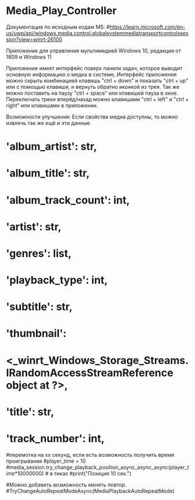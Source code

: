 # Media_Play_Controller
Документация по исходным кодам MS:
#https://learn.microsoft.com/en-us/uwp/api/windows.media.control.globalsystemmediatransportcontrolssession?view=winrt-26100

Приложение для управления мультимедией Windows 10, редакция от 1809 и Windows 11 

Приложение имеет интерфейс поверх панели задач, которое выводит основную информацию о медиа в системе.
Интерфейс приложения можно скрыть комбинацией клавишь "ctrl + down" и показать "ctrl + up" или с помощью клавиши, и вернуть обратно иконкой из трея.
Так же можно поставить на паузу "ctrl + space" или клавишей пауза в окне.
Переключать треки вперёд/нахад можно клавишами "ctrl + left" и "ctrl + right" или клавишами в приложении.

Возможности улучшения:
Если свойства медиа доступны, то можно извлечь так же  ещё и эти данные
#    'album_artist': str,
#    'album_title': str,
#    'album_track_count': int,
#    'artist': str,
#    'genres': list,
#    'playback_type': int,
#    'subtitle': str,
#    'thumbnail':
#        <_winrt_Windows_Storage_Streams.IRandomAccessStreamReference object at ?>,
#    'title': str,
#    'track_number': int,

#перемотка на хх секунд, если есть возможность получить время проигрывания
#player_time = 10 
#media_session.try_change_playback_position_async_async_async(player_time*10000000) # в тиках
#print("Позиция 10 сек.")

#Можно добавить возможность менять повтор.
#TryChangeAutoRepeatModeAsync(MediaPlaybackAutoRepeatMode)
